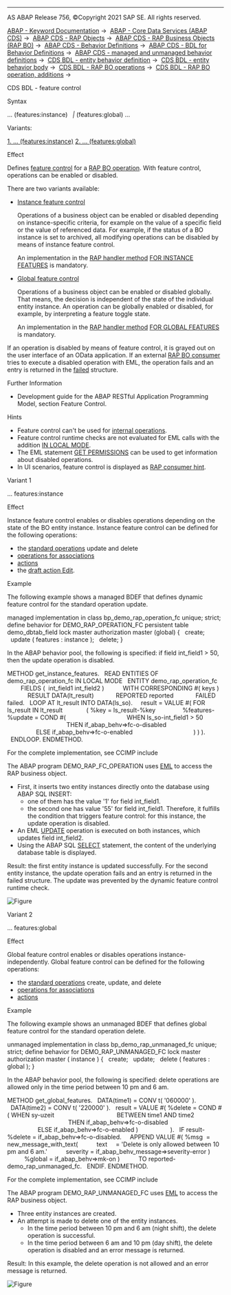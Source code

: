   

* * *

AS ABAP Release 756, ©Copyright 2021 SAP SE. All rights reserved.

[ABAP - Keyword Documentation](javascript:call_link\('abenabap.htm'\)) →  [ABAP - Core Data Services (ABAP CDS)](javascript:call_link\('abencds.htm'\)) →  [ABAP CDS - RAP Objects](javascript:call_link\('abencds_rap_objects.htm'\)) →  [ABAP CDS - RAP Business Objects (RAP BO)](javascript:call_link\('abencds_rap_business_objects.htm'\)) →  [ABAP CDS - Behavior Definitions](javascript:call_link\('abencds_bdef.htm'\)) →  [ABAP CDS - BDL for Behavior Definitions](javascript:call_link\('abenbdl.htm'\)) →  [ABAP CDS - managed and unmanaged behavior definitions](javascript:call_link\('abenbdl_rap_bo.htm'\)) →  [CDS BDL - entity behavior definition](javascript:call_link\('abenbdl_define_beh.htm'\)) →  [CDS BDL - entity behavior body](javascript:call_link\('abenbdl_body.htm'\)) →  [CDS BDL - RAP BO operations](javascript:call_link\('abenbdl_operations.htm'\)) →  [CDS BDL - RAP BO operation, additions](javascript:call_link\('abenbdl_operations_additions.htm'\)) → 

CDS BDL - feature control

Syntax

... (features:instance)
  *|* (features:global) ...

Variants:

[1\. ... (features:instance)](#!ABAP_VARIANT_1@1@)
[2\. ... (features:global)](#!ABAP_VARIANT_2@2@)

Effect

Defines [feature control](javascript:call_link\('abenrap_feature_control_glosry.htm'\) "Glossary Entry") for a [RAP BO operation](javascript:call_link\('abenrap_bo_operation_glosry.htm'\) "Glossary Entry"). With feature control, operations can be enabled or disabled.

There are two variants available:

-   [Instance feature control](javascript:call_link\('abenrap_ins_feature_control_glosry.htm'\) "Glossary Entry")
    
    Operations of a business object can be enabled or disabled depending on instance-specific criteria, for example on the value of a specific field or the value of referenced data. For example, if the status of a BO instance is set to archived, all modifying operations can be disabled by means of instance feature control.
    
    An implementation in the [RAP handler method](javascript:call_link\('abenabp_handler_method_glosry.htm'\) "Glossary Entry") [FOR INSTANCE FEATURES](javascript:call_link\('abaphandler_meth_features.htm'\)) is mandatory.
    
-   [Global feature control](javascript:call_link\('abenrap_glo_feature_control_glosry.htm'\) "Glossary Entry")
    
    Operations of a business object can be enabled or disabled globally. That means, the decision is independent of the state of the individual entity instance. An operation can be globally enabled or disabled, for example, by interpreting a feature toggle state.
    
    An implementation in the [RAP handler method](javascript:call_link\('abenabp_handler_method_glosry.htm'\) "Glossary Entry") [FOR GLOBAL FEATURES](javascript:call_link\('abaphandler_meth_global_features.htm'\)) is mandatory.
    

If an operation is disabled by means of feature control, it is grayed out on the user interface of an OData application. If an external [RAP BO consumer](javascript:call_link\('abenrap_bo_consumer_glosry.htm'\) "Glossary Entry") tries to execute a disabled operation with EML, the operation fails and an entry is returned in the [failed](javascript:call_link\('abapeml_response.htm'\)) structure.

Further Information

-   Development guide for the ABAP RESTful Application Programming Model, section Feature Control.

Hints

-   Feature control can't be used for [internal operations](javascript:call_link\('abenbdl_internal.htm'\)).
-   Feature control runtime checks are not evaluated for EML calls with the addition [IN LOCAL MODE](javascript:call_link\('abapin_local_mode.htm'\)).
-   The EML statement [GET PERMISSIONS](javascript:call_link\('abapget_permissions.htm'\)) can be used to get information about disabled operations.
-   In UI scenarios, feature control is displayed as [RAP consumer hint](javascript:call_link\('abenrap_consumer_hint_glosry.htm'\) "Glossary Entry").

Variant 1   

... features:instance

Effect

Instance feature control enables or disables operations depending on the state of the BO entity instance. Instance feature control can be defined for the following operations:

-   the [standard operations](javascript:call_link\('abenbdl_standard_operations.htm'\)) update and delete
-   [operations for associations](javascript:call_link\('abenbdl_association.htm'\))
-   [actions](javascript:call_link\('abenbdl_action.htm'\))
-   the [draft action Edit](javascript:call_link\('abenbdl_draft_action.htm'\)).

Example

The following example shows a managed BDEF that defines dynamic feature control for the standard operation update.

managed implementation in class bp\_demo\_rap\_operation\_fc unique;
strict;
define behavior for DEMO\_RAP\_OPERATION\_FC
persistent table demo\_dbtab\_field
lock master
authorization master (global)
{
  create;
  update ( features : instance );
  delete;
}

In the ABAP behavior pool, the following is specified: if field int\_field1 > 50, then the update operation is disabled.

METHOD get\_instance\_features.
  READ ENTITIES OF demo\_rap\_operation\_fc IN LOCAL MODE
  ENTITY demo\_rap\_operation\_fc
        FIELDS (  int\_field1 int\_field2 )
          WITH CORRESPONDING #( keys )
            RESULT DATA(lt\_result)
            REPORTED reported
            FAILED failed.
  LOOP AT lt\_result INTO DATA(ls\_so).
    result = VALUE #( FOR ls\_result IN lt\_result
             ( %key = ls\_result-%key
               %features-%update = COND #(
                                   WHEN ls\_so-int\_field1 > 50
                                   THEN if\_abap\_behv=>fc-o-disabled
                                   ELSE if\_abap\_behv=>fc-o-enabled
                                   ) ) ).
  ENDLOOP.
ENDMETHOD.

For the complete implementation, see CCIMP include

The ABAP program DEMO\_RAP\_FC\_OPERATION uses [EML](javascript:call_link\('abeneml_glosry.htm'\) "Glossary Entry") to access the RAP business object.

-   First, it inserts two entity instances directly onto the database using ABAP SQL INSERT:
    -   one of them has the value '1' for field int\_field1.
    -   the second one has value '55' for field int\_field1. Therefore, it fulfills the condition that triggers feature control: for this instance, the update operation is disabled.
-   An EML [UPDATE](javascript:call_link\('abapmodify_entity_entities_op.htm'\)) operation is executed on both instances, which updates field int\_field2.
-   Using the ABAP SQL [SELECT](javascript:call_link\('abapselect.htm'\)) statement, the content of the underlying database table is displayed.

Result: the first entity instance is updated successfully. For the second entity instance, the update operation fails and an entry is returned in the failed structure. The update was prevented by the dynamic feature control runtime check.

![Figure](bdoc_fc_op.png)

Variant 2   

... features:global

Effect

Global feature control enables or disables operations instance-independently. Global feature control can be defined for the following operations:

-   the [standard operations](javascript:call_link\('abenbdl_standard_operations.htm'\)) create, update, and delete
-   [operations for associations](javascript:call_link\('abenbdl_association.htm'\))
-   [actions](javascript:call_link\('abenbdl_action.htm'\))

Example

The following example shows an unmanaged BDEF that defines global feature control for the standard operation delete.

unmanaged implementation in class bp\_demo\_rap\_unmanaged\_fc unique;
strict;
define behavior for DEMO\_RAP\_UNMANAGED\_FC
lock master
authorization master ( instance )
{
  create;
  update;
  delete ( features : global );
}

In the ABAP behavior pool, the following is specified: delete operations are allowed only in the time period between 10 pm and 6 am.

METHOD get\_global\_features.
  DATA(time1) = CONV t( '060000' ).
  DATA(time2) = CONV t( '220000' ).
  result = VALUE #( %delete = COND #( WHEN sy-uzeit
                                    BETWEEN time1 AND time2
                                    THEN if\_abap\_behv=>fc-o-disabled
                                    ELSE if\_abap\_behv=>fc-o-enabled )
                  ).
  IF result-%delete = if\_abap\_behv=>fc-o-disabled.
    APPEND VALUE #( %msg  = new\_message\_with\_text(
          text     = 'Delete is only allowed between 10 pm and 6 am.'
          severity = if\_abap\_behv\_message=>severity-error )
          %global = if\_abap\_behv=>mk-on )
          TO reported-demo\_rap\_unmanaged\_fc.
  ENDIF.
ENDMETHOD.

For the complete implementation, see CCIMP include

The ABAP program DEMO\_RAP\_UNMANAGED\_FC uses [EML](javascript:call_link\('abeneml_glosry.htm'\) "Glossary Entry") to access the RAP business object.

-   Three entity instances are created.
-   An attempt is made to delete one of the entity instances.
    -   In the time period between 10 pm and 6 am (night shift), the delete operation is successful.
    -   In the time period between 6 am and 10 pm (day shift), the delete operation is disabled and an error message is returned.

Result: In this example, the delete operation is not allowed and an error message is returned.

![Figure](bdoc_global_fc.jpg)